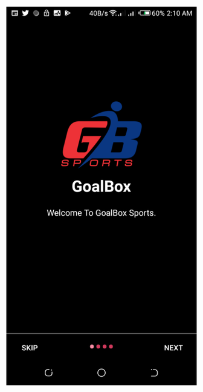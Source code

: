 
<a href="url"><img src=app/src/main/res/drawable/firstpage.png align="left" height="1000" width="1000" ></a>
